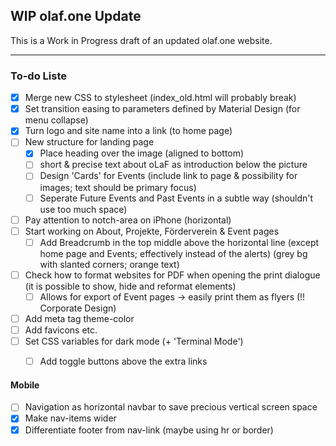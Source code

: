 ## WIP olaf.one Update
This is a Work in Progress draft of an updated olaf.one website.

---

### To-do Liste
- [x] Merge new CSS to stylesheet (index_old.html will probably break)
- [x] Set transition easing to parameters defined by Material Design (for menu collapse)
- [x] Turn logo and site name into a link (to home page)
- [ ] New structure for landing page
    - [x] Place heading over the image (aligned to bottom)
    - [ ] short & precise text about oLaF as introduction below the picture
    - [ ] Design 'Cards' for Events (include link to page & possibility for images; text should be primary focus)
    - [ ] Seperate Future Events and Past Events in a subtle way (shouldn't use too much space)
- [ ] Pay attention to notch-area on iPhone (horizontal)
- [ ] Start working on About, Projekte, Förderverein & Event pages
    - [ ] Add Breadcrumb in the top middle above the horizontal line (except home page and Events; effectively instead of the alerts) (grey bg with slanted corners; orange text)
- [ ] Check how to format websites for PDF when opening the print dialogue (it is possible to show, hide and reformat elements)
    - [ ] Allows for export of Event pages -> easily print them as flyers (!! Corporate Design)
- [ ] Add meta tag theme-color
- [ ] Add favicons etc.
- [ ] Set CSS variables for dark mode (+ 'Terminal Mode')
    - [ ] Add toggle buttons above the extra links


#### Mobile
- [ ] Navigation as horizontal navbar to save precious vertical screen space
- [x] Make nav-items wider
- [x] Differentiate footer from nav-link (maybe using hr or border)